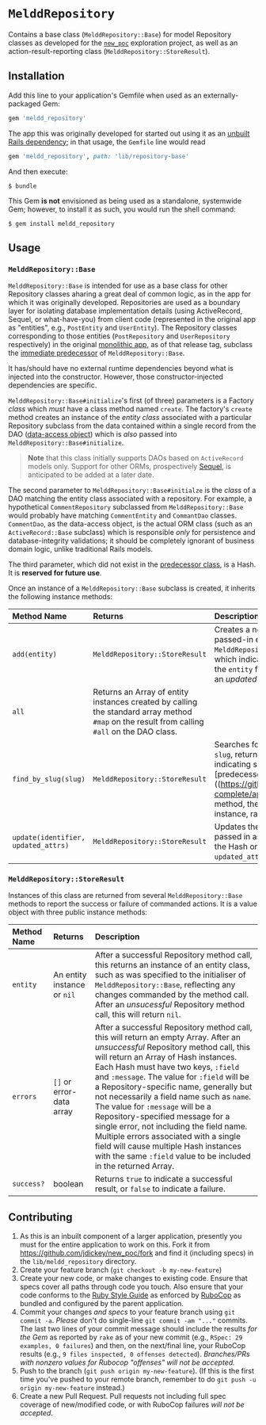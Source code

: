 # `MelddRepository`

Contains a base class (`MelddRepository::Base`) for model Repository classes as developed for the [`new_poc`](https://github.com/jdickey/new_poc) exploration project, as well as an action-result-reporting class (`MelddRepository::StoreResult`).

## Installation

Add this line to your application's Gemfile when used as an externally-packaged Gem:

```ruby
gem 'meldd_repository'
```

The app this was originally developed for started out using it as an [unbuilt Rails dependency](http://pivotallabs.com/unbuilt-rails-dependencies-how-to-design-for-loosely-coupled-highly-cohesive-components-within-a-rails-application/); in that usage, the `Gemfile` line would read

```ruby
gem 'meldd_repository', path: 'lib/repository-base'
```

And then execute:

    $ bundle

This Gem **is not** envisioned as being used as a standalone, systemwide Gem; however, to install it as such, you would run the shell command:

    $ gem install meldd_repository

## Usage

### `MelddRepository::Base`

`MelddRepository::Base` is intended for use as a base class for other Repository classes aharing a great deal of common logic, as in the app for which it was originally developed. Repositories are used as a boundary layer for isolating database implementation details (using ActiveRecord, Sequel, or what-have-you) from client code (represented in the original app as "entities", e.g., `PostEntity` and `UserEntity`). The Repository classes corresponding to those entities (`PostRepository` and `UserRepository` respectively) in the original [monolithic app](https://github.com/jdickey/new_poc/tree/monolith-complete), as of that release tag, subclass the [immediate predecessor](https://github.com/jdickey/new_poc/blob/monolith-complete/app/repositories/repository_base.rb) of `MelddRepository::Base`.

It has/should have no external runtime dependencies beyond what is injected into the constructor. However, those constructor-injected dependencies are specific.

`MelddRepository::Base#initialize`'s first (of three) parameters is a Factory *class* which *must* have a class method named `create`. The factory's `create` method creates an instance of the *entity class* associated with a particular Repository subclass from the data contained within a single record from the DAO ([data-access object](http://en.wikipedia.org/wiki/Data_access_object)) which is *also* passed into `MelddRepository::Base#initialize`.

> **Note** that this class initially supports DAOs based on `ActiveRecord` models only. Support for other ORMs, prospectively [Sequel](http://sequel.jeremyevans.net/), is anticipated to be added at a later date.

The second parameter to `MelddRepository::Base#initialze` is the *class* of a DAO matching the entity class associated with a repository. For example, a hypothetical `CommentRepository` subclassed from `MelddRepository::Base` would probably have matching `CommentEntity` and `CommantDao` classes. `CommentDao`, as the data-access object, is the actual ORM class (such as an `ActiveRecord::Base` subclass) which is responsible *only* for persistence and database-integrity validations; it should be completely ignorant of business domain logic, unlike traditional Rails models.

The third parameter, which did not exist in the [predecessor class](https://github.com/jdickey/new_poc/blob/monolith-complete/app/repositories/repository_base.rb), is a Hash. It is **reserved for future use**.

Once an instance of a `MelddRepository::Base` subclass is created, it inherits the following instance methods:

| Method Name | Returns | Description |
|:----------- |:------- |:----------- |
| `add(entity)` | `MelddRepository::StoreResult` | Creates a new DAO record instance from the passed-in entity instance. Returns a new `MelddRepository::StoreResult` instance (see below) which indicates success or failure. Remember that the `entity` field within the result should be treated as an *updated* replacement for the original entity! |
| `all` | Returns an Array of entity instances created by calling the standard array method `#map` on the result from calling `#all` on the DAO class. |
| `find_by_slug(slug)` | `MelddRepository::StoreResult` | Searches for a DAO record identified by the specified `slug`, returning a `MelddRepository::StoreResult` indicating success or failure. Unlike the [predecessor]((https://github.com/jdickey/new_poc/blob/monolith-complete/app/repositories/repository_base.rb) class' method, the "success" result contains an entity instance, rather than a DAO record. (Oops.) |
| `update(identifier, updated_attrs)` | `MelddRepository::StoreResult` | Updates the DAO record identified by the slug passed in as `identifier` with attribute values from the Hash or Hash-like object passed in as `updated_attrs`. |

### `MelddRepository::StoreResult`

Instances of this class are returned from several `MelddRepository::Base` methods to report the success or failure of commanded actions. It is a value object with three public instance methods:

| Method Name | Returns | Description |
|:----------- |:------- |:----------- |
| `entity` | An entity instance or `nil` | After a successful Repository method call, this returns an instance of an entity class, such as was specified to the initialiser of `MelddRepository::Base`, reflecting any changes commanded by the method call. After an *unsucessful* Repository method call, this will return `nil`. |
| `errors` | `[]` or error-data array | After a successful Repository method call, this will return an empty Array. After an *unsuccessful* Repository method call, this will return an Array of Hash instances. Each Hash must have two keys, `:field` and `:message`. The value for `:field` will be a Repository-specific name, generally but not necessarily a field name such as `name`. The value for `:message` will be a Repository-specified message for a single error, not including the field name. Multiple errors associated with a single field will cause multiple Hash instances with the same `:field` value to be included in the returned Array. |
| `success?` | boolean | Returns `true` to indicate a successful result, or `false` to indicate a failure. |

## Contributing

1. As this is an inbuilt component of a larger application, presently you must for the entire application to work on this. Fork it from https://github.com/jdickey/new_poc/fork and find it (including specs) in the `lib/meldd_repository` directory.
1. Create your feature branch (`git checkout -b my-new-feature`)
1. Create your new code, or make changes to existing code. Ensure that specs cover all paths through code you touch. Also ensure that your code conforms to the [Ruby Style Guide](https://github.com/bbatsov/ruby-style-guide) as enforced by [RuboCop](https://github.com/bbatsov/rubocop) as bundled and configured by the parent application.
1. Commit your changes *and specs* to your feature branch using `git commit -a`. *Please* don't do single-line `git commit -am "..."` commits. The last two lines of your commit message should include the results *for the Gem* as reported by `rake` as of your new commit (e.g., `RSpec: 29 examples, 0 failures`) and then, on the next/final line, your RuboCop results (e.g., `9 files inspected, 0 offenses detected`). *Branches/PRs with nonzero values for Rubocop "offenses" will not be accepted.*
1. Push to the branch (`git push origin my-new-feature`). (If this is the first time you've pushed to your remote branch, remember to do `git push -u origin my-new-feature` instead.)
1. Create a new Pull Request. Pull requests not including full spec coverage of new/modified code, or with RuboCop failures *will not be accepted*.

